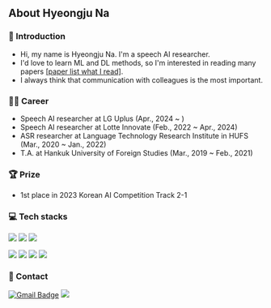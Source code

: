 ##  About Hyeongju Na
### 👋 Introduction
- Hi, my name is Hyeongju Na. I'm a speech AI researcher.  
- I'd love to learn ML and DL methods, so I'm interested in reading many papers [[paper list what I read]](https://github.com/biscayan/TIL/blob/master/Research/paper.md).
- I always think that communication with colleagues is the most important.

### 👨‍💻 Career
- Speech AI researcher at LG Uplus (Apr., 2024 ~ )
- Speech AI researcher at Lotte Innovate (Feb., 2022 ~ Apr., 2024)
- ASR researcher at Language Technology Research Institute in HUFS (Mar., 2020 ~ Jan., 2022)
- T.A. at Hankuk University of Foreign Studies (Mar., 2019 ~ Feb., 2021)

### 🏆 Prize
- 1st place in 2023 Korean AI Competition Track 2-1 

### 💻 Tech stacks
<img src="https://img.shields.io/badge/Python-3776AB?style=flat-square&logo=Python&logoColor=white"/></a>
<img src="https://img.shields.io/badge/C++-00599C?style=flat-square&logo=c%2B%2B&logoColor=white"/></a>
<img src="https://img.shields.io/badge/PyTorch-EE4C2C?style=flat-square&logo=PyTorch&logoColor=white"/></a>
<!-- <img src="https://img.shields.io/badge/TensorFlow-FF6F00?style=flat-square&logo=TensorFlow&logoColor=white"/></a> -->

<img src="https://img.shields.io/badge/Linux-FCC624?style=flat-square&logo=Linux&logoColor=white"/></a>
<img src="https://img.shields.io/badge/Git-F05032?style=flat-square&logo=Git&logoColor=white"/></a>
<img src="https://img.shields.io/badge/Docker-2496ED?style=flat-square&logo=Docker&logoColor=white"/></a>
<img src="https://img.shields.io/badge/Weights&Biases-FFBE00?style=flat-square&logo=Weights&Biases&logoColor=white"/></a>

<!-- <img src="https://img.shields.io/badge/Github-181717?style=flat-square&logo=Github&logoColor=white"/></a> -->
<!-- <img src="https://img.shields.io/badge/Ubuntu-E95420?style=flat-square&logo=Ubuntu&logoColor=white"/></a> -->
<!-- <img src="https://img.shields.io/badge/MySQL-4479A1?style=flat-square&logo=MySQL&logoColor=white"/></a> -->

### 📩 Contact
[![Gmail Badge](https://img.shields.io/badge/Gmail-d14836?style=flat-square&logo=Gmail&logoColor=white&link=mailto:skgudwn34@gmail.com)](mailto:skgudwn34@gmail.com) 
<a href="https://www.linkedin.com/in/hyeongju-na-208283236/"><img src="https://img.shields.io/badge/LinkedIn-0A66C2?style=flat-square&logo=LinkedIn&logoColor=white&link=https://www.linkedin.com/in/hyeongju-na-208283236/"/></a>

<!-- ### 🏅 Github stats
[![biscayan's github stats](https://github-readme-stats.vercel.app/api?username=biscayan&include_all_commits=true&show_icons=true&theme=react)](https://github.com/biscayan/github-readme-stats)

### 💡 BOJ solved
[![Solved.ac Profile](http://mazassumnida.wtf/api/v2/generate_badge?boj=skgudwn34)](https://solved.ac/skgudwn34/) -->